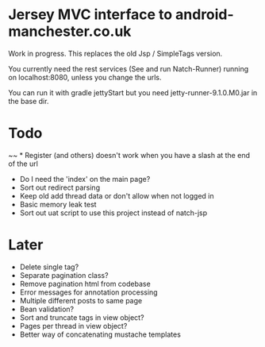 Jersey MVC interface to android-manchester.co.uk
================================================
 
Work in progress. This replaces the old Jsp / SimpleTags version.

You currently need the rest services (See and run Natch-Runner) running on localhost:8080, unless you change the urls.

You can run it with gradle jettyStart but you need jetty-runner-9.1.0.M0.jar in the base dir.

Todo
====

~~ * Register (and others) doesn't work when you have a slash at the end of the url 

* Do I need the 'index' on the main page?
* Sort out redirect parsing
* Keep old add thread data or don't allow when not logged in
* Basic memory leak test
* Sort out uat script to use this project instead of natch-jsp

Later
=====

* Delete single tag?
* Separate pagination class?
* Remove pagination html from codebase
* Error messages for annotation processing
* Multiple different posts to same page
* Bean validation?
* Sort and truncate tags in view object?
* Pages per thread in view object?
* Better way of concatenating mustache templates
